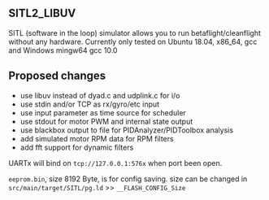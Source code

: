 ## SITL2_LIBUV 
SITL (software in the loop) simulator allows you to run betaflight/cleanflight without any hardware.
Currently only tested on Ubuntu 18.04, x86_64, gcc and Windows mingw64 gcc 10.0


## Proposed changes 

* use libuv instead of dyad.c and udplink.c for i/o
* use stdin and/or TCP as rx/gyro/etc input
* use input parameter as time source for scheduler
* use stdout for motor PWM and internal state output
* use blackbox output to file for PIDAnalyzer/PIDToolbox analysis
* add simulated motor RPM data for RPM filters
* add fft support for dynamic filters



UARTx will bind on `tcp://127.0.0.1:576x` when port been open.

`eeprom.bin`, size 8192 Byte, is for config saving.
size can be changed in `src/main/target/SITL/pg.ld` >> `__FLASH_CONFIG_Size`
